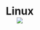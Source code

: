 
 <h1 align="center">
  <br>
  Linux
  <br>
  <a href="https://github.com/shadibdair/nodeJS/new/master?readme=1"><img src="https://cdncontribute.geeksforgeeks.org/wp-content/uploads/s2-1.jpg"></a>

</h1>

